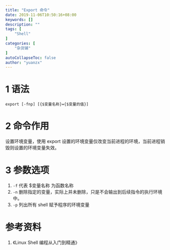 ```yaml
---
title: "Export 命令"
date: 2019-11-06T10:50:16+08:00
keywords: []
description: ""
tags: [
    "Shell"
]
categories: [
    "杂货铺"
]
autoCollapseToc: false
author: "yuanzx"
---
```


# 1 语法

`export [-fnp] [{$变量名称}={$变量的值}]`

# 2 命令作用

设置环境变量，使用 export 设置的环境变量仅改变当前进程的环境，当前进程销毁则设置的环境变量失效。

# 3 参数选项

1. `-f` 代表 $变量名称 为函数名称
2. `-n` 删除指定的变量，实际上并未删除，只是不会输出到后续指令的执行环境中。
3. `-p` 列出所有 shell 赋予程序的环境变量

# 参考资料

1. 《Linux Shell 编程从入门到精通》
